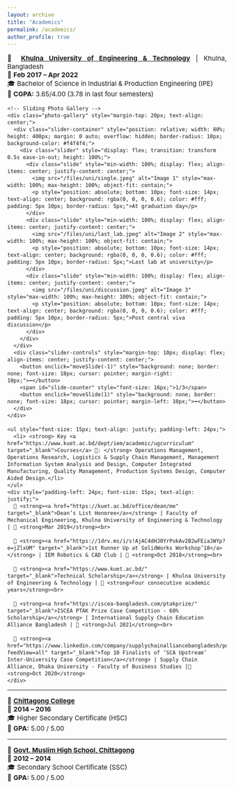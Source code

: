 ```yaml
---
layout: archive
title: "Academics"
permalink: /academics/
author_profile: true
---
```


<div class="main-content">
  <!-- <h2 style="text-align: left; font-size: 18px; font-weight: bold;">ACADEMICS</h2> -->

  <div class="education" data-year="2022">
    <p style="font-size: 15px; text-align: justify;">🏫 <strong><a href="https://kuet.ac.bd/" target="_blank">Khulna University of Engineering & Technology</a></strong> | Khulna, Bangladesh<br>📅 <strong>Feb 2017 – Apr 2022</strong><br>🎓 Bachelor of Science in Industrial & Production Engineering (IPE)<br>🎯 <strong>CGPA:</strong> 3.65/4.00 (3.78 in last four semesters)</p>
    
    <!-- Sliding Photo Gallery -->
    <div class="photo-gallery" style="margin-top: 20px; text-align: center;">
      <div class="slider-container" style="position: relative; width: 80%; height: 400px; margin: 0 auto; overflow: hidden; border-radius: 10px; background-color: #f4f4f4;">
        <div class="slider" style="display: flex; transition: transform 0.5s ease-in-out; height: 100%;">
          <div class="slide" style="min-width: 100%; display: flex; align-items: center; justify-content: center;">
            <img src="/files/uni/single.jpeg" alt="Image 1" style="max-width: 100%; max-height: 100%; object-fit: contain;">
            <p style="position: absolute; bottom: 10px; font-size: 14px; text-align: center; background: rgba(0, 0, 0, 0.6); color: #fff; padding: 5px 10px; border-radius: 5px;">At graduation day</p>
          </div>
          <div class="slide" style="min-width: 100%; display: flex; align-items: center; justify-content: center;">
            <img src="/files/uni/last_lab.jpeg" alt="Image 2" style="max-width: 100%; max-height: 100%; object-fit: contain;">
            <p style="position: absolute; bottom: 10px; font-size: 14px; text-align: center; background: rgba(0, 0, 0, 0.6); color: #fff; padding: 5px 10px; border-radius: 5px;">Last lab at university</p>
          </div>
          <div class="slide" style="min-width: 100%; display: flex; align-items: center; justify-content: center;">
            <img src="/files/uni/discussion.jpeg" alt="Image 3" style="max-width: 100%; max-height: 100%; object-fit: contain;">
            <p style="position: absolute; bottom: 10px; font-size: 14px; text-align: center; background: rgba(0, 0, 0, 0.6); color: #fff; padding: 5px 10px; border-radius: 5px;">Post central viva discussion</p>
          </div>
        </div>
      </div>
      <div class="slider-controls" style="margin-top: 10px; display: flex; align-items: center; justify-content: center;">
        <button onclick="moveSlide(-1)" style="background: none; border: none; font-size: 18px; cursor: pointer; margin-right: 10px;">⬅️</button>
        <span id="slide-counter" style="font-size: 16px;">1/3</span>
        <button onclick="moveSlide(1)" style="background: none; border: none; font-size: 18px; cursor: pointer; margin-left: 10px;">➡️</button>
      </div>
    </div>

    <ul style="font-size: 15px; text-align: justify; padding-left: 24px;">
      <li> <strong> Key <a href="https://www.kuet.ac.bd/dept/iem/academic/ugcurriculum" target="_blank">Courses</a> 📖: </strong> Operations Management, Operations Research, Logistics & Supply Chain Management, Management Information System Analysis and Design, Computer Integrated Manufacturing, Quality Management, Production Systems Design, Computer Aided Design.</li>
    </ul>
    <div style="padding-left: 24px; font-size: 15px; text-align: justify;">
      🏅 <strong><a href="https://kuet.ac.bd/office/dean/me" target="_blank">Dean’s List Honoree</a></strong> | Faculty of Mechanical Engineering, Khulna University of Engineering & Technology | 📅 <strong>Mar 2019</strong><br>

      🏅 <strong><a href="https://1drv.ms/i/s!AjAC4dHJ0YrPokAv2B2wFEiaJWYp?e=jZlxUM" target="_blank">1st Runner Up at SolidWorks Workshop’18</a></strong> | IEM Robotics & CAD Club | 📅 <strong>Oct 2018</strong><br>

      🏅 <strong><a href="https://www.kuet.ac.bd/" target="_blank">Technical Scholarship</a></strong> | Khulna University of Engineering & Technology | 📅 <strong>Four consecutive academic years</strong><br>

      🏅 <strong><a href="https://iscea-bangladesh.com/ptakprize/" target="_blank">ISCEA PTAK Prize Case Competition - 60% Scholarship</a></strong> | International Supply Chain Education Alliance Bangladesh | 📅 <strong>Jul 2021</strong><br>

      🏅 <strong><a href="https://www.linkedin.com/company/supplychainalliancebangladesh/posts/?feedView=all" target="_blank">Top 10 Finalists of ‘SCA Upstream’ Inter-University Case Competition</a></strong> | Supply Chain Alliance, Dhaka University - Faculty of Business Studies |📅 <strong>Oct 2020</strong>
    </div>
  </div>

  <hr>

  <div class="education" data-year="2016">
    <p style="font-size: 15px; text-align: justify;">🏫 <strong><a href="#" target="_blank">Chittagong College</a></strong><br>📅 <strong>2014 – 2016</strong><br>🎓 Higher Secondary Certificate (HSC)<br>🎯 <strong>GPA:</strong> 5.00 / 5.00</p>
  </div>

  <hr>

  <div class="education" data-year="2014">
    <p style="font-size: 15px; text-align: justify;">🏫 <strong><a href="#" target="_blank">Govt. Muslim High School, Chittagong</a></strong><br>📅 <strong>2012 – 2014</strong><br>🎓 Secondary School Certificate (SSC)<br>🎯 <strong>GPA:</strong> 5.00 / 5.00</p>
  </div>
</div>

<script>
let currentSlide = 0;
const totalSlides = document.querySelectorAll('.slide').length;
const counterElement = document.getElementById('slide-counter');

function moveSlide(direction) {
  const slider = document.querySelector('.slider');
  currentSlide = (currentSlide + direction + totalSlides) % totalSlides;
  slider.style.transform = `translateX(-${currentSlide * 100}%)`;
  counterElement.textContent = `${currentSlide + 1}/${totalSlides}`;
}
</script>
